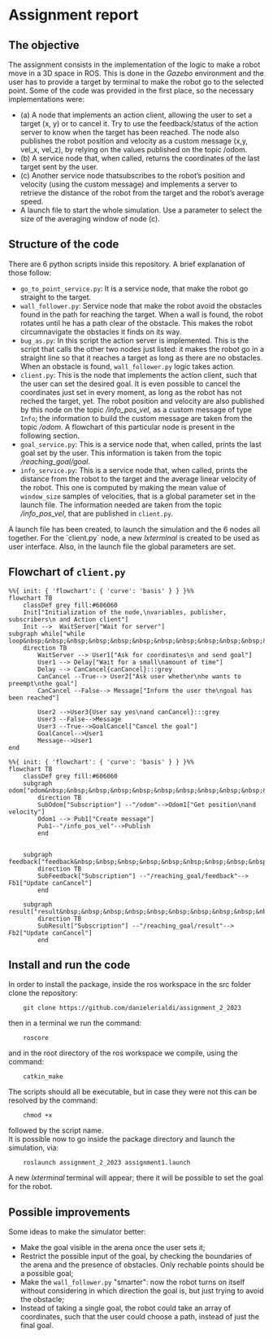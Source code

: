 # Assignment report
## The objective  
The assignment consists in the implementation of the logic to make a robot move in a 3D space in ROS. This is done in the *Gazebo* environment and the user has to provide a target by terminal to make the robot go to the selected point. Some of the code was provided in the first place, so the necessary implementations were:
- (a) A node that implements an action client, allowing the user to set a target (x, y) or to cancel it. Try to use the feedback/status of the action server to know when the target has been reached. The node also publishes the robot position and velocity as a custom message (x,y, vel_x, vel_z), by relying on the values published on the topic /odom.
- (b) A service node that, when called, returns the coordinates of the last target sent by the user.
- (c) Another service node thatsubscribes to the robot’s position and velocity (using the custom message) and implements a server to retrieve the distance of the robot from the target and the robot’s average speed.
- A launch file to start the whole simulation. Use a parameter to select the size of the averaging window of node (c).
## Structure of the code
There are 6 python scripts inside this repository. A brief explanation of those follow:
- `go_to_point_service.py`: It is a service node, that make the robot go straight to the target.
- `wall_follower.py`: Service node that make the robot avoid the obstacles found in the path for reaching the target. When a wall is found, the robot rotates until he has a path clear of the obstacle. This makes the robot circumnavigate the obstacles it finds on its way.
- `bug_as.py`: In this script the action server is implemented. This is the script that calls the other two nodes just listed: it makes the robot go in a straight line so that it reaches a target as long as there are no obstacles. When an obstacle is found, `wall_follower.py` logic takes action.
- `client.py`: This is the node that implements the action client, such that the user can set the desired goal. It is even possible to cancel the coordinates just set in every moment, as long as the robot has not reched the target, yet. The robot position and velocity are also published by this node on the topic */info_pos_vel*, as a custom message of type `Info`; the information to build the custom message are taken from the topic */odom*. A flowchart of this particular node is present in the following section.
- `goal_service.py`: This is a service node that, when called, prints the last goal set by the user. This information is taken from the topic */reaching_goal/goal*.
- `info_service.py`: This is a service node that, when called, prints the distance from the robot to the target and the average linear velocity of the robot. This one is computed by making the mean value of `window_size` samples of velocities, that is a global parameter set in the launch file. The information needed are taken from the topic */info_pos_vel*, that are published in `client.py`.
<a/> 
A launch file has been created, to launch the simulation and the 6 nodes all together. For the `client.py` node, a new <em>lxterminal</em> is created to be used as user interface.
Also, in the launch file the global parameters are set.


## Flowchart of `client.py`

```mermaid
%%{ init: { 'flowchart': { 'curve': 'basis' } } }%%
flowchart TB
    classDef grey fill:#606060
    Init["Initialization of the node,\nvariables, publisher, subscribers\n and Action client"]
    Init -->  WaitServer["Wait for server"]
subgraph while["while loop&nbsp;&nbsp;&nbsp;&nbsp;&nbsp;&nbsp;&nbsp;&nbsp;&nbsp;&nbsp;&nbsp;&nbsp;&nbsp;&nbsp;&nbsp;&nbsp;&nbsp;&nbsp;&nbsp;&nbsp;&nbsp;&nbsp;&nbsp;&nbsp;&nbsp;&nbsp;&nbsp;&nbsp;&nbsp;&nbsp;&nbsp;&nbsp;&nbsp;&nbsp;&nbsp;&nbsp;&nbsp;&nbsp;&nbsp;&nbsp;&nbsp;&nbsp;&nbsp;&nbsp;&nbsp;&nbsp;&nbsp;&nbsp;&nbsp;&nbsp;&nbsp;&nbsp;&nbsp;&nbsp;&nbsp;&nbsp;&nbsp;&nbsp;&nbsp;&nbsp;&nbsp;&nbsp;&nbsp;&nbsp;"]
    direction TB
        WaitServer --> User1["Ask for coordinates\n and send goal"]
        User1 --> Delay["Wait for a small\namount of time"]
        Delay --> CanCancel{canCancel}:::grey
        CanCancel --True--> User2["Ask user whether\nhe wants to preempt\nthe goal"] 
        CanCancel --False--> Message["Inform the user the\ngoal has been reached"]

        User2 -->User3{User say yes\nand canCancel}:::grey
        User3 --False-->Message
        User3 --True-->GoalCancel["Cancel the goal"]
        GoalCancel-->User1
        Message-->User1
end
```

```mermaid
%%{ init: { 'flowchart': { 'curve': 'basis' } } }%%
flowchart TB
    classDef grey fill:#606060
    subgraph odom["odom&nbsp;&nbsp;&nbsp;&nbsp;&nbsp;&nbsp;&nbsp;&nbsp;&nbsp;&nbsp;&nbsp;&nbsp;&nbsp;&nbsp;&nbsp;&nbsp;&nbsp;&nbsp;&nbsp;&nbsp;&nbsp;&nbsp;&nbsp;&nbsp;&nbsp;&nbsp;&nbsp;&nbsp;&nbsp;&nbsp;"]
        direction TB
        SubOdom["Subscription"] --"/odom"-->Odom1["Get position\nand velocity"]
        Odom1 --> Pub1["Create message"]
        Pub1--"/info_pos_vel"-->Publish
        end


    subgraph feedback["feedback&nbsp;&nbsp;&nbsp;&nbsp;&nbsp;&nbsp;&nbsp;&nbsp;&nbsp;&nbsp;&nbsp;&nbsp;&nbsp;&nbsp;&nbsp;&nbsp;&nbsp;&nbsp;&nbsp;&nbsp;&nbsp;&nbsp;&nbsp;&nbsp;&nbsp;&nbsp;&nbsp;&nbsp;&nbsp;&nbsp;"]
        direction TB
        SubFeedback["Subscription"] --"/reaching_goal/feedback"--> Fb1["Update canCancel"]
        end

    subgraph result["result&nbsp;&nbsp;&nbsp;&nbsp;&nbsp;&nbsp;&nbsp;&nbsp;&nbsp;&nbsp;&nbsp;&nbsp;&nbsp;&nbsp;&nbsp;&nbsp;&nbsp;&nbsp;&nbsp;&nbsp;&nbsp;&nbsp;&nbsp;&nbsp;&nbsp;&nbsp;&nbsp;&nbsp;&nbsp;&nbsp;"]
        direction TB    
        SubResult["Subscription"] --"/reaching_goal/result"--> Fb2["Update canCancel"]
        end
```
## Install and run the code
In order to install the package, inside the ros workspace in the src folder clone the repository:
```
    git clone https://github.com/danielerialdi/assignment_2_2023
```
then in a terminal we run the command:
```
    roscore
```
and in the root directory of the ros workspace we compile, using the command:
```
    catkin_make
```
The scripts should all be executable, but in case they were not this can be resolved by the command:
```
    chmod +x
```
followed by the script name.  
It is possible now to go inside the package directory and launch the simulation, via:
```
    roslaunch assignment_2_2023 assignment1.launch
```
A new *lxterminal* terminal will appear; there it will be possible to set the goal for the robot.

## Possible improvements
Some ideas to make the simulator better:
- Make the goal visible in the arena once the user sets it;
- Restrict the possible input of the goal, by checking the boundaries of the arena and the presence of obstacles. Only rechable points should be a possible goal;
- Make the `wall_follower.py` "smarter": now the robot turns on itself without considering in which direction the goal is, but just trying to avoid the obstacle;
- Instead of taking a single goal, the robot could take an array of coordinates, such that the user could choose a path, instead of just the final goal.
